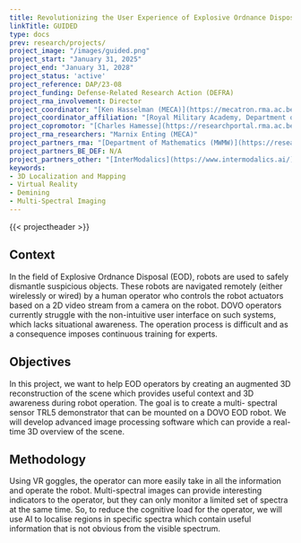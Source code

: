 ```yaml
---
title: Revolutionizing the User Experience of Explosive Ordnance Disposal Robotics Operators with Augmented 3D Awareness
linkTitle: GUIDED
type: docs
prev: research/projects/
project_image: "/images/guided.png"
project_start: "January 31, 2025"
project_end: "January 31, 2028"
project_status: 'active'
project_reference: DAP/23-08
project_funding: Defense-Related Research Action (DEFRA)
project_rma_involvement: Director
project_coordinator: "[Ken Hasselman (MECA)](https://mecatron.rma.ac.be/index.php/people/ken-hasselmann/)"
project_coordinator_affiliation: "[Royal Military Academy, Department of Mechanics (MECA)](https://mecatron.rma.ac.be/)"
project_copromotor: "[Charles Hamesse](https://researchportal.rma.ac.be/en/persons/charles-hamesse)"
project_rma_researchers: "Marnix Enting (MECA)"
project_partners_rma: "[Department of Mathematics (MWMW)](https://researchportal.rma.ac.be/en/organisations/mathematics)"
project_partners_BE_DEF: N/A 
project_partners_other: "[InterModalics](https://www.intermodalics.ai/), [Trace VZW](https://www.tracevzw.com/)"
keywords:
- 3D Localization and Mapping
- Virtual Reality
- Demining
- Multi-Spectral Imaging
---
```


{{< projectheader >}}

## Context
In the field of Explosive Ordnance Disposal (EOD), robots are used to safely dismantle suspicious objects. These robots are navigated remotely (either wirelessly or wired) by a human operator who controls the robot actuators based on a 2D video stream from a camera on the robot. DOVO operators currently struggle with the non-intuitive user interface on such systems, which lacks situational awareness. The operation process is difficult and as a consequence imposes continuous training for experts.

## Objectives
In this project, we want to help EOD operators by creating an augmented 3D reconstruction of the scene which provides useful context and 3D awareness during robot operation. The goal is to create a multi- spectral sensor TRL5 demonstrator that can be mounted on a DOVO EOD robot. We will develop advanced image processing software which can provide a real-time 3D overview of the scene.

## Methodology
Using VR goggles, the operator can more easily take in all the information and operate the robot. Multi-spectral images can provide interesting indicators to the operator, but they can only monitor a limited set of spectra at the same time. So, to reduce the cognitive load for the operator, we will use AI to localise regions in specific spectra which contain useful information that is not obvious from the visible spectrum.